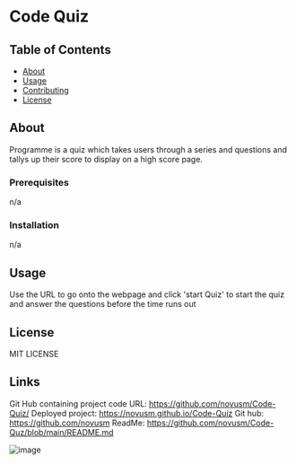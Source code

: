 # Code Quiz

## Table of Contents

- [About](#about)
- [Usage](#usage)
- [Contributing](#contributing)
- [License](#license)

## About

Programme is a quiz which takes users through a series and questions and tallys up their score to display on a high score page.

### Prerequisites

n/a

### Installation

n/a

## Usage

Use the URL to go onto the webpage and click 'start Quiz' to start the quiz and answer the questions before the time runs out

## License

MIT LICENSE

## Links
Git Hub containing project code URL: https://github.com/novusm/Code-Quiz/ Deployed project: https://novusm.github.io/Code-Quiz Git hub: https://github.com/novusm ReadMe: https://github.com/novusm/Code-Quz/blob/main/README.md

![image](https://github.com/novusm/Code-Quiz/assets/126507510/9418537d-9b97-4d2f-bfb4-b218bd792851)





